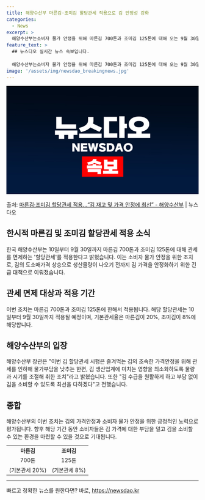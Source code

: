 ```yaml
---
title: 해양수산부 마른김·조미김 할당관세 적용으로 김 안정성 강화
categories:
  - News
excerpt: >
  해양수산부는소비자 물가 안정을 위해 마른김 700톤과 조미김 125톤에 대해 오는 9월 30일까지 관세를 면…
feature_text: >
  ## 뉴스다오 실시간 뉴스 속보입니다.

  해양수산부는소비자 물가 안정을 위해 마른김 700톤과 조미김 125톤에 대해 오는 9월 30일까지 관세를 면…
image: '/assets/img/newsdao_breakingnews.jpg'
---
```


![뉴스다오 속보](/assets/img/newsdao_breakingnews.jpg)

<p>출처: <a href="https://newsdao.kr/3767" rel="dofollow">마른김·조미김 할당관세 적용…“김 재고 및 가격 안정에 최선” - 해양수산부</a> | 뉴스다오</p>

<h2 data-ke-size="size26">한시적 마른김 및 조미김 할당관세 적용 소식</h2>
<p data-ke-size="size16">한국 해양수산부는 10일부터 9월 30일까지 마른김 700톤과 조미김 125톤에 대해 관세를 면제하는 '할당관세'를 적용한다고 밝혔습니다. 이는 소비자 물가 안정을 위한 조치로, 김의 도소매가격 상승으로 생산물량이 나오기 전까지 김 가격을 안정화하기 위한 긴급 대책으로 이뤄졌습니다.</p>

<h2 data-ke-size="size26">관세 면제 대상과 적용 기간</h2>
<p data-ke-size="size16">이번 조치는 마른김 700톤과 조미김 125톤에 한해서 적용됩니다. 해당 할당관세는 10일부터 9월 30일까지 적용될 예정이며, 기본관세율은 마른김이 20%, 조미김이 8%에 해당합니다.</p>

<h2 data-ke-size="size26">해양수산부의 입장</h2>
<p data-ke-size="size16">해양수산부 장관은 "이번 김 할당관세 시행은 즐겨먹는 김의 조속한 가격안정을 위해 관세를 인하해 물가부담을 낮추는 한편, 김 생산업계에 미치는 영향을 최소화하도록 물량과 시기를 조절해 취한 조치"라고 밝혔습니다. 또한 "김 수급을 원활하게 하고 부담 없이 김을 소비할 수 있도록 최선을 다하겠다"고 전했습니다.</p>

<h2 data-ke-size="size26">종합</h2>
<p data-ke-size="size16">해양수산부의 이번 조치는 김의 가격안정과 소비자 물가 안정을 위한 긍정적인 노력으로 평가됩니다. 향후 해당 기간 동안 소비자들은 김 가격에 대한 부담을 덜고 김을 소비할 수 있는 환경을 마련할 수 있을 것으로 기대됩니다.</p>

<table>
<tbody>
<tr>
<td style="text-align: center; height: 17px;"><b>마른김</b></td>
<td style="text-align: center; height: 17px;"><b>조미김</b></td>
</tr>
<tr>
<td style="text-align: center; height: 17px;">700톤</td>
<td style="text-align: center; height: 17px;">125톤</td>
</tr>
<tr>
<td style="text-align: center; height: 17px;">(기본관세 20%)</td>
<td style="text-align: center; height: 17px;">(기본관세 8%)</td>
</tr>
</tbody>
</table>
<hr> 

빠르고 정확한 뉴스를 원한다면? 바로, <a href="https://newsdao.kr" rel="dofollow">https://newsdao.kr</a>


